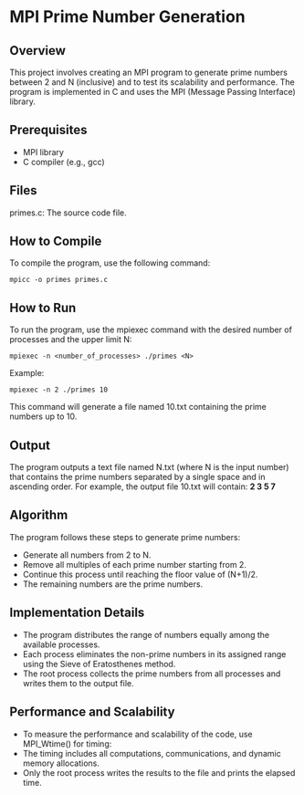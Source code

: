 # MPI Prime Number Generation

## Overview
This project involves creating an MPI program to generate prime numbers between 2 and N (inclusive) and to test its scalability and performance. The program is implemented in C and uses the MPI (Message Passing Interface) library.

## Prerequisites

  - MPI library
  - C compiler (e.g., gcc)

## Files

primes.c: The source code file.

## How to Compile

To compile the program, use the following command:

`mpicc -o primes primes.c`

## How to Run

To run the program, use the mpiexec command with the desired number of processes and the upper limit N:

`mpiexec -n <number_of_processes> ./primes <N>`

Example:

`mpiexec -n 2 ./primes 10`

This command will generate a file named 10.txt containing the prime numbers up to 10.

## Output

The program outputs a text file named N.txt (where N is the input number) that contains the prime numbers separated by a single space and in ascending order. For example, the output file 10.txt will contain: **2 3 5 7**

## Algorithm

The program follows these steps to generate prime numbers:
  - Generate all numbers from 2 to N.
  - Remove all multiples of each prime number starting from 2.
  - Continue this process until reaching the floor value of (N+1)/2.
  - The remaining numbers are the prime numbers.

## Implementation Details

  - The program distributes the range of numbers equally among the available processes.
  - Each process eliminates the non-prime numbers in its assigned range using the Sieve of Eratosthenes method.
  - The root process collects the prime numbers from all processes and writes them to the output file.

## Performance and Scalability

  - To measure the performance and scalability of the code, use MPI_Wtime() for timing:
  - The timing includes all computations, communications, and dynamic memory allocations.
  - Only the root process writes the results to the file and prints the elapsed time.





